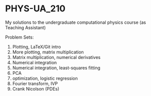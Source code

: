 # PHYS-UA_210
My solutions to the undergraduate computational physics course (as Teaching Assistant)

Problem Sets:

1. Plotting, LaTeX/Git intro
2. More plotting, matrix multiplication
3. Matrix multiplication, numerical derivatives
4. Numerical integration
5. Numerical integration, least-squares fitting
6. PCA
7. optimization, logistic regression
8. Fourier transform, IVP
9. Crank Nicolson (PDEs)
